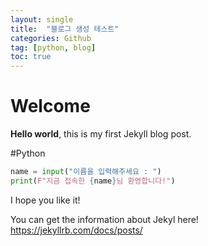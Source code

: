 ```yaml
---
layout: single
title:  "블로그 생성 테스트"
categories: Github
tag: [python, blog]
toc: true
---
```


# Welcome

**Hello world**, 
this is my first Jekyll blog post.

#Python
```python
name = input("이름을 입력해주세요 : ")
print(F"지금 접속한 {name}님 환영합니다!")
```

I hope you like it!

You can get the information about Jekyl here!
<https://jekyllrb.com/docs/posts/>
